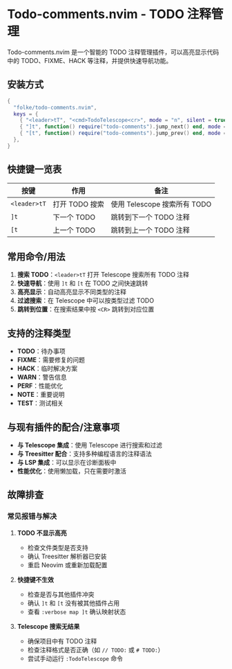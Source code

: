 # Todo-comments.nvim - TODO 注释管理

Todo-comments.nvim 是一个智能的 TODO 注释管理插件，可以高亮显示代码中的 TODO、FIXME、HACK 等注释，并提供快速导航功能。

## 安装方式

```lua
{
  "folke/todo-comments.nvim",
  keys = {
    { "<leader>tT", "<cmd>TodoTelescope<cr>", mode = "n", silent = true, desc = "Todo Telescope" },
    { "]t", function() require("todo-comments").jump_next() end, mode = "n", silent = true, desc = "Next TODO" },
    { "[t", function() require("todo-comments").jump_prev() end, mode = "n", silent = true, desc = "Previous TODO" },
  },
}
```

## 快捷键一览表

| 按键 | 作用 | 备注 |
|------|------|------|
| `<leader>tT` | 打开 TODO 搜索 | 使用 Telescope 搜索所有 TODO |
| `]t` | 下一个 TODO | 跳转到下一个 TODO 注释 |
| `[t` | 上一个 TODO | 跳转到上一个 TODO 注释 |

## 常用命令/用法

1. **搜索 TODO**：`<leader>tT` 打开 Telescope 搜索所有 TODO 注释
2. **快速导航**：使用 `]t` 和 `[t` 在 TODO 之间快速跳转
3. **高亮显示**：自动高亮显示不同类型的注释
4. **过滤搜索**：在 Telescope 中可以按类型过滤 TODO
5. **跳转到位置**：在搜索结果中按 `<CR>` 跳转到对应位置

## 支持的注释类型

- **TODO**：待办事项
- **FIXME**：需要修复的问题
- **HACK**：临时解决方案
- **WARN**：警告信息
- **PERF**：性能优化
- **NOTE**：重要说明
- **TEST**：测试相关

## 与现有插件的配合/注意事项

- **与 Telescope 集成**：使用 Telescope 进行搜索和过滤
- **与 Treesitter 配合**：支持多种编程语言的注释语法
- **与 LSP 集成**：可以显示在诊断面板中
- **性能优化**：使用懒加载，只在需要时激活

## 故障排查

### 常见报错与解决

1. **TODO 不显示高亮**
   - 检查文件类型是否支持
   - 确认 Treesitter 解析器已安装
   - 重启 Neovim 或重新加载配置

2. **快捷键不生效**
   - 检查是否与其他插件冲突
   - 确认 `]t` 和 `[t` 没有被其他插件占用
   - 查看 `:verbose map ]t` 确认映射状态

3. **Telescope 搜索无结果**
   - 确保项目中有 TODO 注释
   - 检查注释格式是否正确（如 `// TODO:` 或 `# TODO:`）
   - 尝试手动运行 `:TodoTelescope` 命令
